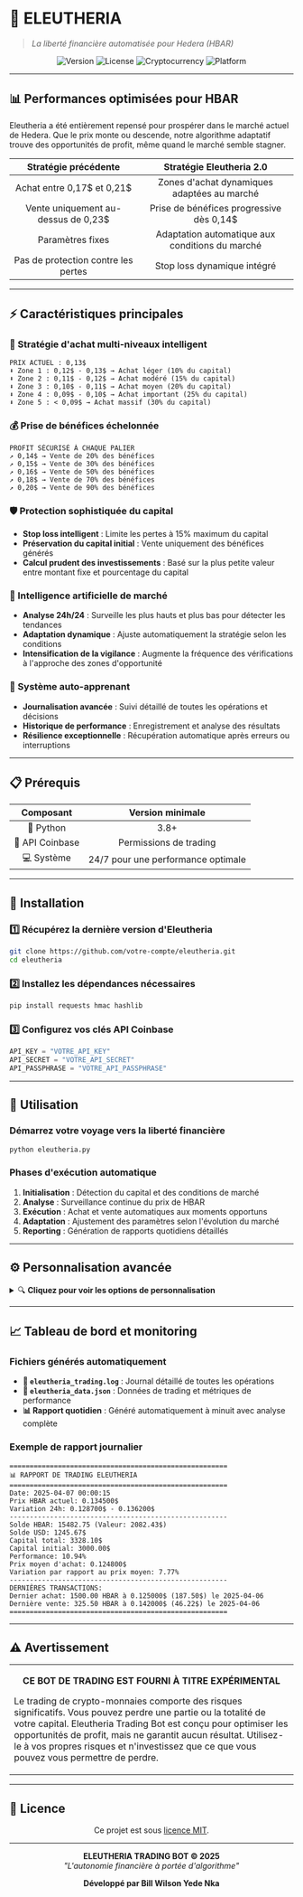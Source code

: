 # 🤖 ELEUTHERIA
> *La liberté financière automatisée pour Hedera (HBAR)*

<div align="center">

![Version](https://img.shields.io/badge/Version-2.0-blue)
![License](https://img.shields.io/badge/License-MIT-green)
![Cryptocurrency](https://img.shields.io/badge/Crypto-HBAR-blueviolet)
![Platform](https://img.shields.io/badge/Platform-Coinbase-orange)

</div>

---

## 📊 Performances optimisées pour HBAR

Eleutheria a été entièrement repensé pour prospérer dans le marché actuel de Hedera. Que le prix monte ou descende, notre algorithme adaptatif trouve des opportunités de profit, même quand le marché semble stagner.

<div align="center">

| Stratégie précédente | Stratégie Eleutheria 2.0 |
|:-------------------:|:------------------------:|
| Achat entre 0,17$ et 0,21$ | Zones d'achat dynamiques adaptées au marché |
| Vente uniquement au-dessus de 0,23$ | Prise de bénéfices progressive dès 0,14$ |
| Paramètres fixes | Adaptation automatique aux conditions du marché |
| Pas de protection contre les pertes | Stop loss dynamique intégré |

</div>

---

## ⚡ Caractéristiques principales

### 🎯 Stratégie d'achat multi-niveaux intelligent
```
PRIX ACTUEL : 0,13$
⬇️ Zone 1 : 0,12$ - 0,13$ → Achat léger (10% du capital)
⬇️ Zone 2 : 0,11$ - 0,12$ → Achat modéré (15% du capital)
⬇️ Zone 3 : 0,10$ - 0,11$ → Achat moyen (20% du capital)
⬇️ Zone 4 : 0,09$ - 0,10$ → Achat important (25% du capital)
⬇️ Zone 5 : < 0,09$ → Achat massif (30% du capital)
```

### 💰 Prise de bénéfices échelonnée
```
PROFIT SÉCURISÉ À CHAQUE PALIER
↗️ 0,14$ → Vente de 20% des bénéfices 
↗️ 0,15$ → Vente de 30% des bénéfices
↗️ 0,16$ → Vente de 50% des bénéfices
↗️ 0,18$ → Vente de 70% des bénéfices
↗️ 0,20$ → Vente de 90% des bénéfices
```

### 🛡️ Protection sophistiquée du capital
- **Stop loss intelligent** : Limite les pertes à 15% maximum du capital
- **Préservation du capital initial** : Vente uniquement des bénéfices générés
- **Calcul prudent des investissements** : Basé sur la plus petite valeur entre montant fixe et pourcentage du capital

### 🧠 Intelligence artificielle de marché
- **Analyse 24h/24** : Surveille les plus hauts et plus bas pour détecter les tendances
- **Adaptation dynamique** : Ajuste automatiquement la stratégie selon les conditions
- **Intensification de la vigilance** : Augmente la fréquence des vérifications à l'approche des zones d'opportunité

### 🔄 Système auto-apprenant
- **Journalisation avancée** : Suivi détaillé de toutes les opérations et décisions
- **Historique de performance** : Enregistrement et analyse des résultats
- **Résilience exceptionnelle** : Récupération automatique après erreurs ou interruptions

---

## 📋 Prérequis

<div align="center">

| Composant | Version minimale |
|:--------:|:----------------:|
| 🐍 Python | 3.8+ |
| 🔑 API Coinbase | Permissions de trading |
| 💻 Système | 24/7 pour une performance optimale |

</div>

---

## 🔧 Installation

### 1️⃣ Récupérez la dernière version d'Eleutheria
```bash
git clone https://github.com/votre-compte/eleutheria.git
cd eleutheria
```

### 2️⃣ Installez les dépendances nécessaires
```bash
pip install requests hmac hashlib
```

### 3️⃣ Configurez vos clés API Coinbase
```python
API_KEY = "VOTRE_API_KEY"
API_SECRET = "VOTRE_API_SECRET"
API_PASSPHRASE = "VOTRE_API_PASSPHRASE"
```

---

## 🚀 Utilisation

### Démarrez votre voyage vers la liberté financière
```bash
python eleutheria.py
```

### Phases d'exécution automatique
1. **Initialisation** : Détection du capital et des conditions de marché
2. **Analyse** : Surveillance continue du prix de HBAR
3. **Exécution** : Achat et vente automatiques aux moments opportuns 
4. **Adaptation** : Ajustement des paramètres selon l'évolution du marché
5. **Reporting** : Génération de rapports quotidiens détaillés

---

## ⚙️ Personnalisation avancée

<details>
<summary>🔍 <b>Cliquez pour voir les options de personnalisation</b></summary>

### Zones d'achat
```python
ZONES_ACHAT = [
    {"prix_max": 0.13, "prix_min": 0.12, "montant": 500, "pourcentage_capital": 0.10},
    {"prix_max": 0.12, "prix_min": 0.11, "montant": 750, "pourcentage_capital": 0.15},
    {"prix_max": 0.11, "prix_min": 0.10, "montant": 1000, "pourcentage_capital": 0.20},
    {"prix_max": 0.10, "prix_min": 0.09, "montant": 1500, "pourcentage_capital": 0.25},
    {"prix_max": 0.09, "prix_min": 0.00, "montant": 2000, "pourcentage_capital": 0.30}
]
```

### Zones de vente
```python
ZONES_VENTE = [
    {"prix_min": 0.14, "pourcentage_benefices": 0.20},
    {"prix_min": 0.15, "pourcentage_benefices": 0.30},
    {"prix_min": 0.16, "pourcentage_benefices": 0.50},
    {"prix_min": 0.18, "pourcentage_benefices": 0.70},
    {"prix_min": 0.20, "pourcentage_benefices": 0.90}
]
```

### Seuil de protection
```python
STOP_LOSS_POURCENTAGE = 0.15  # 15% de perte maximum
```

### Intervalles de vérification
```python
INTERVALLE_VERIFICATION_NORMAL = 1800  # 30 minutes
INTERVALLE_VERIFICATION_OPPORTUNITE = 300  # 5 minutes
```
</details>

---

## 📈 Tableau de bord et monitoring

### Fichiers générés automatiquement
- **📝 `eleutheria_trading.log`** : Journal détaillé de toutes les opérations
- **💾 `eleutheria_data.json`** : Données de trading et métriques de performance
- **📊 Rapport quotidien** : Généré automatiquement à minuit avec analyse complète

### Exemple de rapport journalier
```
======================================================
📊 RAPPORT DE TRADING ELEUTHERIA
======================================================
Date: 2025-04-07 00:00:15
Prix HBAR actuel: 0.134500$
Variation 24h: 0.128700$ - 0.136200$
------------------------------------------------------
Solde HBAR: 15482.75 (Valeur: 2082.43$)
Solde USD: 1245.67$
Capital total: 3328.10$
Capital initial: 3000.00$
Performance: 10.94%
Prix moyen d'achat: 0.124800$
Variation par rapport au prix moyen: 7.77%
------------------------------------------------------
DERNIÈRES TRANSACTIONS:
Dernier achat: 1500.00 HBAR à 0.125000$ (187.50$) le 2025-04-06
Dernière vente: 325.50 HBAR à 0.142000$ (46.22$) le 2025-04-06
======================================================
```

---

## ⚠️ Avertissement

<div align="center">
<table>
<tr>
<td>
<p align="center">
<b>CE BOT DE TRADING EST FOURNI À TITRE EXPÉRIMENTAL</b>
</p>

Le trading de crypto-monnaies comporte des risques significatifs. Vous pouvez perdre une partie ou la totalité de votre capital. Eleutheria Trading Bot est conçu pour optimiser les opportunités de profit, mais ne garantit aucun résultat. Utilisez-le à vos propres risques et n'investissez que ce que vous pouvez vous permettre de perdre.

</td>
</tr>
</table>
</div>

---

## 📜 Licence

<div align="center">

Ce projet est sous [licence MIT](LICENSE.md).

</div>

---

<p align="center">
<b>ELEUTHERIA TRADING BOT © 2025</b><br>
<i>"L'autonomie financière à portée d'algorithme"</i>
</p>

<div align="center">
<p>
<b>Développé par Bill Wilson Yede Nka</b><br>
</p>
</div>
